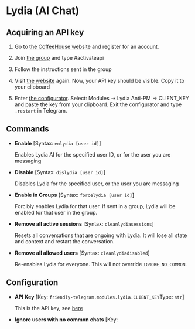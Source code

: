 # Lydia (AI Chat)

## Acquiring an API key

1. Go to [the CoffeeHouse website](https://coffeehouse.intellivoid.info "the website") and register for an account.

2. Join [the group](https://t.me/IntellivoidDev "the group") and type #activateapi

3. Follow the instructions sent in the group

4. Visit [the website](https://coffeehouse.intellivoid.info "the website") again. Now, your API key should be visible. Copy it to your clipboard

5. Enter [the configurator](configuration#configuring-modules). Select: Modules -> Lydia Anti-PM -> CLIENT_KEY and paste the key from your clipboard. Exit the configurator and type `.restart` in Telegram.

## Commands

- **Enable**
[Syntax: `enlydia [user id]`]

   Enables Lydia AI for the specified user ID, or for the user you are messaging

 - **Disable**
[Syntax: `dislydia [user id]`]

   Disables Lydia for the specified user, or the user you are messaging

 - **Enable in Groups**
[Syntax: `forcelydia [user id]`]

   Forcibly enables Lydia for that user. If sent in a group, Lydia will be enabled for that user in the group.

 - **Remove all active sessions**
[Syntax: `cleanlydiasessions`]

   Resets all conversations that are ongoing with Lydia. It will lose all state and context and restart the conversation.

 - **Remove all allowed users**
[Syntax: `cleanlydiadisabled`]

   Re-enables Lydia for everyone. This will not override `IGNORE_NO_COMMON`.

## Configuration

 - **API Key**
[Key: `friendly-telegram.modules.lydia.CLIENT_KEY`Type: `str`]

   This is the API key, see [here](#acquiring-an-api-key "here")

 - **Ignore users with no common chats**
[Key: 
<!--stackedit_data:
eyJoaXN0b3J5IjpbNTU0ODczMTMyLC05ODMyNDA4NjBdfQ==
-->